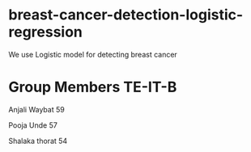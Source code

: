 # breast-cancer-detection-logistic-regression

 We use Logistic model for detecting breast cancer
 
# Group Members TE-IT-B

Anjali Waybat   59

Pooja Unde      57

Shalaka thorat  54
 
 
 
